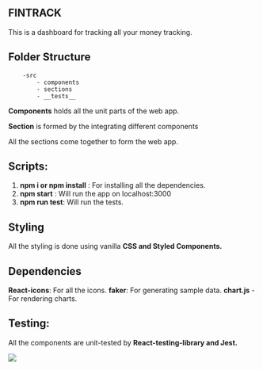 ## FINTRACK

This is a dashboard for tracking all your money tracking.

## Folder Structure
        -src
            - components
            - sections
            - __tests__
            
**Components** holds all the unit parts of the web app.

**Section** is formed by the integrating different components

All the sections come together to form the web app.

## Scripts:

1. **npm i or npm install** : For installing all the dependencies.
1. **npm start** : Will run the app on localhost:3000
1. **npm run test**: Will run the tests.

## Styling

All the styling is done using vanilla **CSS and Styled Components.**

## Dependencies
**React-icons**: For all the icons.
**faker**: For generating sample data.
**chart.js** - For rendering charts.

## Testing:
All the components are unit-tested by **React-testing-library and Jest.**

![](https://i.imgur.com/AIzHdej.jpg)


    